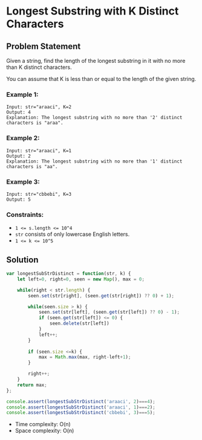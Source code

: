 # Longest Substring with K Distinct Characters

## Problem Statement
Given a string, find the length of the longest substring in it with no more than K distinct characters.

You can assume that K is less than or equal to the length of the given string.

### Example 1:
```
Input: str="araaci", K=2  
Output: 4  
Explanation: The longest substring with no more than '2' distinct characters is "araa".
```
### Example 2:
```
Input: str="araaci", K=1  
Output: 2  
Explanation: The longest substring with no more than '1' distinct characters is "aa".
```
### Example 3:
```
Input: str="cbbebi", K=3  
Output: 5
```

### Constraints:
- `1 <= s.length <= 10^4`
- `str` consists of only lowercase English letters.
- `1 <= k <= 10^5`

## Solution

```javascript
var longestSubStrDistinct = function(str, k) {
    let left=0, right=0, seen = new Map(), max = 0;

    while(right < str.length) {
        seen.set(str[right], (seen.get(str[right]) ?? 0) + 1);

        while(seen.size > k) {
            seen.set(str[left], (seen.get(str[left]) ?? 0) - 1);
            if (seen.get(str[left]) <= 0) {
                seen.delete(str[left])
            }
            left++;
        }
        
        if (seen.size <=k) {
            max = Math.max(max, right-left+1);
        }

        right++;
    }
    return max;
};

console.assert(longestSubStrDistinct('araaci', 2)===4);
console.assert(longestSubStrDistinct('araaci', 1)===2);
console.assert(longestSubStrDistinct('cbbebi', 3)===5);
```

- Time complexity: O(n)
- Space complexity: O(n)
